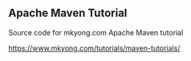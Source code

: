## Apache Maven Tutorial

Source code for mkyong.com Apache Maven tutorial

https://www.mkyong.com/tutorials/maven-tutorials/